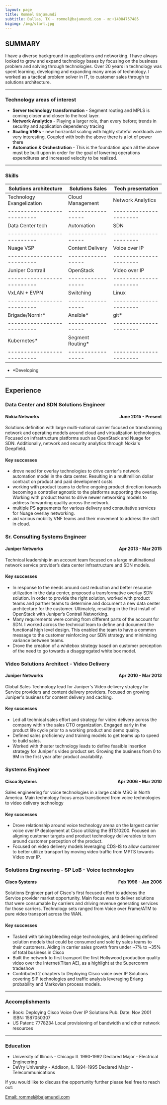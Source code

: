 ```yaml
---
layout: page
title: Rommel Bajamundi
subtitle: Dallas, TX - rommel@bajamundi.com - m:+14084757485
bigimg: /img/start.jpg
---
```

## SUMMARY ##

I have a diverse background in applications and networking.  I have always looked to grow and expand technology bases by focusing on the business problem and solving through technologies.  Over 20 years in technology was spent learning, developing and expanding many areas of technology.  I worked as a tactical problem solver in IT, to customer sales through to solutions architecture.  

-----------------------------

### Technology areas of interest ###
- **Server technology transformation** - Segment routing and MPLS is coming closer and closer to the host layer.
- **Network Analytics** - Playing a larger role, than every before; trends in security and application dependency tracing
- **Scaling VNFs** - new horizontal scaling with highly stateful workloads are very interesting.  Coupled with both the above there is a lot of power there
- **Automation & Orchestration** - This is the foundation upon all the above must be built upon in order for the goal of lowering operations expenditures and increased velocity to be realized.  

---------------------------

### Skills ###

| Solutions architecture   | Solutions Sales | Tech presentation    |
|--------------------------|-----------------|----------------------|
| Technology Evangelization| Cloud Management| Network Analytics    |
|--------------------------|-----------------|----------------------|
| Data Center tech         | Automation      |         SDN          |
|--------------------------|-----------------|----------------------|
| Nuage VSP                | Content Delivery |  Voice over IP      |
|--------------------------|-----------------|----------------------|
| Juniper Contrail         | OpenStack       | Video over IP        |
|--------------------------|-----------------|----------------------|
| VxLAN + EVPN             | Switching       | Linux                |
|--------------------------|-----------------|----------------------|
| Brigade/Nornir*          | Ansible*        | git*                 |
|--------------------------|-----------------|----------------------|
| Kubernetes*              | Segment Routing*|                      |
|--------------------------|-----------------|----------------------|

* \*Developing

--------------------------------

## Experience ##

### Data Center and SDN Solutions Engineer ###

<h4>Nokia Networks <span style="float:right"> June 2015 - Present</span></h4>
Solutions definition with large multi-national carrier focused on transforming network and operating models around cloud and virtualization technologies.  Focused on infrastructure platforms such as OpenStack and Nuage for SDN.  Additionally, network and security analytics through Nokia's Deepfield.

#### Key successes ####

- drove need for overlay technologies to drive carrier's network automation model in the data center. Resulting in a multimillion dollar contract on product and paid development costs
- working with product teams to define ongoing product direction towards becoming a controller agnostic to the platforms supporting the overlay. Working with product teams to drive newer networking models to address forwarding quality across the network.
- multiple PS agreements for various delivery and consultative services for Nuage overlay networking.
- aid various mobility VNF teams and their movement to address the shift in cloud.

### Sr. Consulting Systems Engineer ###

<h4>Juniper Networks <span style="float:right"> Apr 2013 - Mar 2015</span></h4>
Technical leadership in an account team focused on a large multinational network service provider’s data center infrastructure and SDN models.

#### Key successes ####

- In response to the needs around cost reduction and better resource utilization in the data center, proposed a transformative overlay SDN solution.  In order to provide the right solution, worked with product teams and partner teams to determine and document a new data center architecture for the customer. Ultimately, resulting in the first install of OpenStack with Juniper’s Contrail Networking.
- Many requirements were coming from different parts of the account for SDN. I worked across the technical team to define and document the functional high level design.  This enabled the team to have a common message to the customer reinforcing our SDN strategy and minimizing variance between teams.
- Drove the creation of a whitebox strategy based on customer perception of the need to go towards a disaggregated white box model.  

### Video Solutions Architect - Video Delivery ###

<h4>Juniper Networks <span style="float:right"> Apr 2010 - Mar 2013</span></h4>
  Global Sales Technology lead for Juniper's Video delivery strategy for Service providers and content delivery providers.  Focused on growing Juniper's business for content delivery and caching.

#### Key successes ####

- Led all technical sales effort and strategy for video delivery across the company within the sales CTO organization.  Engaged early in the product life cycle prior to a working product and demo quality.
- Defined sales proficiency and training models to get teams up to speed to build sales.  
- Worked with theater technology leads to define feasible insertion strategy for Juniper's video product set.  Growing the business from 0 to 9M in the first year after product availability.

### Systems Engineer ###

<h4>Cisco Systems <span style="float:right"> Apr 2006 - Mar 2010</span></h4>
  Sales engineering for voice technologies in a large cable MSO in North America.  Main technology focus areas transitioned from voice technologies to video delivery technology

#### Key successes ####

- Drove relationship around voice technology arena on the largest carrier voice over IP deployment at Cisco utilizing the BTS10200. Focused on aligning customer targets and product technology deliverables to turn around customer perception of the product.
- Focused on video delivery models leveraging CDS-IS to allow customer to better utilize transport by moving video traffic from MPTS towards Video over IP.

### Solutions Engineering - SP LoB - Voice technologies ###

<h4>Cisco Systems <span style="float:right"> Feb 1996 - Jan 2006</span></h4>
  Solutions Engineer part of Cisco's first focused effort to address the Service provider market opportunity.  Main focus was to deliver solutions that were consumable by carriers and driving revenue generating services for those carriers.  Technology sets ranged from Voice over Frame/ATM to pure video transport across the WAN.

#### Key successes ####

- Tasked with taking bleeding edge technologies, and delivering defined solution models that could be consumed and sold by sales teams to their customers.  Aiding in carrier sales growth from under ~7% to ~35% of total business in Cisco
- Built the network to first transport the first Hollywood production quality video over the Internet(Titan AE), as a highlight at the Supercomm tradeshow
- Contributed 2 chapters to Deploying Cisco voice over IP Solutions covering SIP technologies and traffic analysis leveraging Erlang probability and Markovian process models.

---------------------------------

### Accomplishments ###

- Book: Deploying Cisco Voice Over IP Solutions  Pub. Date: Nov 2001 ISBN: 1587050307
- US Patent:  7778234 Local provisioning of bandwidth and other network resources

------------------------------------

### Education  ###

- University of Illinois - Chicago IL 1990-1992 Declared Major - Electrical Engineering
- DeVry University - Addison, IL 1994-1995 Declared Major - Telecommunications

If you would like to discuss the opportunity further please feel free to reach out:

<a href="mailto:rommel@bajamundi.com?subject=Opportunity">Email: rommel@bajamundi.com</a>
